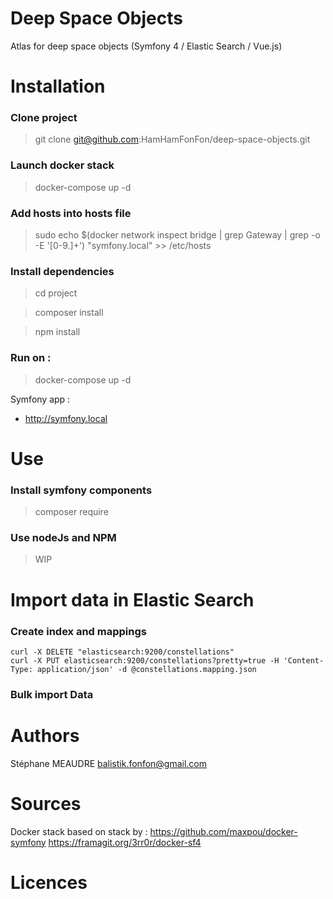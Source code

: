 # Deep Space Objects
Atlas for deep space objects (Symfony 4 / Elastic Search / Vue.js)

Installation
==
### Clone project
 > git clone git@github.com:HamHamFonFon/deep-space-objects.git
 
### Launch docker stack
 > docker-compose up -d

### Add hosts into hosts file
 > sudo echo $(docker network inspect bridge | grep Gateway | grep -o -E '[0-9\.]+') "symfony.local" >> /etc/hosts

### Install dependencies
 > cd project
 
 > composer install

 > npm install

### Run on :

 > docker-compose up -d

Symfony app :
 - http://symfony.local

Use
==

### Install symfony components
 > composer require <components>

### Use nodeJs and NPM
 > WIP


Import data in Elastic Search
==
### Create index and mappings
```
curl -X DELETE "elasticsearch:9200/constellations"
curl -X PUT elasticsearch:9200/constellations?pretty=true -H 'Content-Type: application/json' -d @constellations.mapping.json
```

### Bulk import Data

Authors
==
 Stéphane MEAUDRE <balistik.fonfon@gmail.com>

Sources
=======
Docker stack based on stack by :
https://github.com/maxpou/docker-symfony
https://framagit.org/3rr0r/docker-sf4


Licences
==
